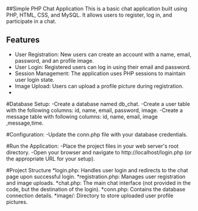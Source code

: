 ##Simple PHP Chat Application
   This is a basic chat application built using PHP, HTML, CSS, and MySQL. It allows users to register, log in,
   and participate in a chat.

## Features
  - User Registration: New users can create an account with a name, email, password, and an profile image.
  - User Login: Registered users can log in using their email and password.
  - Session Management: The application uses PHP sessions to maintain user login state.
  - Image Upload: Users can upload a profile picture during registration.
  - 
#Database Setup:
 -Create a database named db_chat.
 -Create a user table with the following columns: id, name, email, password, image.
 -Create a message table with following columns: id, name, email,  image ,message,time.

#Configuration:
-Update the conn.php file with your database credentials.

#Run the Application:
 -Place the project files in your web server's root directory.
 -Open your browser and navigate to http://localhost/login.php (or the appropriate URL for your setup).

#Project Structure
 *login.php: Handles user login and redirects to the chat page upon successful login.
 *registration.php: Manages user registration and image uploads.
 *chat.php: The main chat interface (not provided in the code, but the destination of the login).
 *conn.php: Contains the database connection details.
 *image/: Directory to store uploaded user profile pictures.
